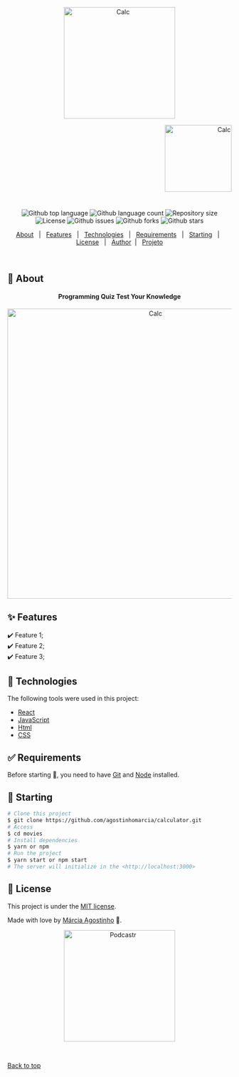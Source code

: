 

<p align="center">
   <img src="https://media.giphy.com/media/TKJN4xjrhM5KHmUGu5/giphy.gif" alt="Calc" width="250"/>
</p>

<p align="right">
   <img src="https://media.giphy.com/media/ivpFCMY9o0VuiV3YRT/giphy.gif" alt="Calc" width="150"/>
</p>




<h1 align="center"></h1>

<p align="center">
  <img alt="Github top language" src="https://img.shields.io/github/languages/top/agostinhomarcia/calculator?color=B22222">

  <img alt="Github language count" src="https://img.shields.io/github/languages/count/agostinhomarcia/calculator?color=B22222">

  <img alt="Repository size" src="https://img.shields.io/github/repo-size/agostinhomarcia/calculator?color=B22222">

  <img alt="License" src="https://img.shields.io/github/license/agostinhomarcia/calculator?color=B22222">

   <img alt="Github issues" src="https://img.shields.io/github/issues/agostinhomarcia/calculator?color=B22222" /> 

   <img alt="Github forks" src="https://img.shields.io/github/forks/agostinhomarcia/calculator?color=B22222" /> 

   <img alt="Github stars" src="https://img.shields.io/github/stars/agostinhomarcia/calculator?color=B22222" /> 
</p>


<p align="center">
  <a href="#dart-about">About</a> &#xa0; | &#xa0; 
  <a href="#sparkles-features">Features</a> &#xa0; | &#xa0;
  <a href="#rocket-technologies">Technologies</a> &#xa0; | &#xa0;
  <a href="#white_check_mark-requirements">Requirements</a> &#xa0; | &#xa0;
  <a href="#checkered_flag-starting">Starting</a> &#xa0; | &#xa0;
  <a href="#memo-license">License</a> &#xa0; | &#xa0;
  <a href="https://github.com/agostinhomarcia" target="_blank">Author</a>&#xa0; | &#xa0
  <a href="https://projeto-react-cadernos.vercel.app/" target="_blank" rel="noopener noreferrer">Projeto</a>
</p>

<br>

## :dart: About ##


<h4 align="center">Programming Quiz Test Your Knowledge  </h4>

<p align="center">
   <img src="https://media.giphy.com/media/vEylMrWuC19oc4zptX/giphy.gif" alt="Calc" width="650"/>
</p>


## :sparkles: Features ##

:heavy_check_mark: Feature 1;\
:heavy_check_mark: Feature 2;\
:heavy_check_mark: Feature 3;

## :rocket: Technologies ##

The following tools were used in this project:

- [React](https://pt-br.reactjs.org/)
- [JavaScript](https://developer.mozilla.org/pt-BR/docs/Web/JavaScript) 
- [Html](https://developer.mozilla.org/pt-BR/docs/Web/HTML/Element/html/)  
- [CSS](https://developer.mozilla.org/pt-BR/docs/Web/CSS)  



## :white_check_mark: Requirements ##

Before starting :checkered_flag:, you need to have [Git](https://git-scm.com) and [Node](https://nodejs.org/en/) installed.

## :checkered_flag: Starting ##

```bash
# Clone this project
$ git clone https://github.com/agostinhomarcia/calculator.git
# Access
$ cd movies
# Install dependencies
$ yarn or npm 
# Run the project
$ yarn start or npm start 
# The server will initialize in the <http://localhost:3000>
```


## :memo: License ##


This project is under the [MIT license](./LICENSE).

Made with love by [Márcia Agostinho](https://github.com/agostinhomarcia) 🚀.




<p align="center">
   <img src="https://media.giphy.com/media/du21n4T3UnltSCJQ7v/giphy.gif" alt="Podcastr" width="250"/>
</p>

&#xa0;

<a href="#top">Back to top </a>
